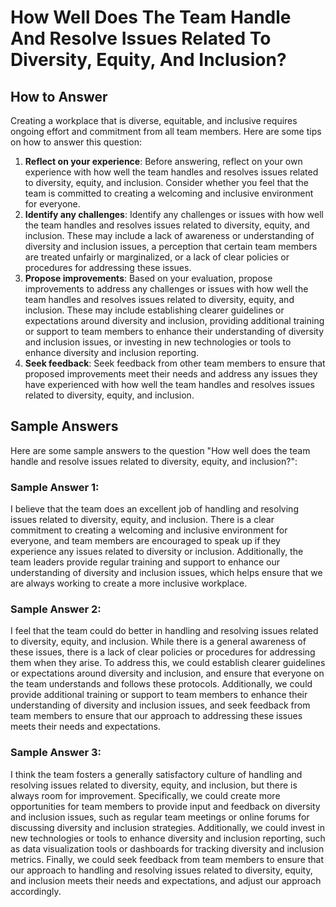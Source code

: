How Well Does The Team Handle And Resolve Issues Related To Diversity, Equity, And Inclusion?
====================================================================================================================

How to Answer
-------------

Creating a workplace that is diverse, equitable, and inclusive requires ongoing effort and commitment from all team members. Here are some tips on how to answer this question:

1. **Reflect on your experience**: Before answering, reflect on your own experience with how well the team handles and resolves issues related to diversity, equity, and inclusion. Consider whether you feel that the team is committed to creating a welcoming and inclusive environment for everyone.
2. **Identify any challenges**: Identify any challenges or issues with how well the team handles and resolves issues related to diversity, equity, and inclusion. These may include a lack of awareness or understanding of diversity and inclusion issues, a perception that certain team members are treated unfairly or marginalized, or a lack of clear policies or procedures for addressing these issues.
3. **Propose improvements**: Based on your evaluation, propose improvements to address any challenges or issues with how well the team handles and resolves issues related to diversity, equity, and inclusion. These may include establishing clearer guidelines or expectations around diversity and inclusion, providing additional training or support to team members to enhance their understanding of diversity and inclusion issues, or investing in new technologies or tools to enhance diversity and inclusion reporting.
4. **Seek feedback**: Seek feedback from other team members to ensure that proposed improvements meet their needs and address any issues they have experienced with how well the team handles and resolves issues related to diversity, equity, and inclusion.

Sample Answers
--------------

Here are some sample answers to the question "How well does the team handle and resolve issues related to diversity, equity, and inclusion?":

### Sample Answer 1:

I believe that the team does an excellent job of handling and resolving issues related to diversity, equity, and inclusion. There is a clear commitment to creating a welcoming and inclusive environment for everyone, and team members are encouraged to speak up if they experience any issues related to diversity or inclusion. Additionally, the team leaders provide regular training and support to enhance our understanding of diversity and inclusion issues, which helps ensure that we are always working to create a more inclusive workplace.

### Sample Answer 2:

I feel that the team could do better in handling and resolving issues related to diversity, equity, and inclusion. While there is a general awareness of these issues, there is a lack of clear policies or procedures for addressing them when they arise. To address this, we could establish clearer guidelines or expectations around diversity and inclusion, and ensure that everyone on the team understands and follows these protocols. Additionally, we could provide additional training or support to team members to enhance their understanding of diversity and inclusion issues, and seek feedback from team members to ensure that our approach to addressing these issues meets their needs and expectations.

### Sample Answer 3:

I think the team fosters a generally satisfactory culture of handling and resolving issues related to diversity, equity, and inclusion, but there is always room for improvement. Specifically, we could create more opportunities for team members to provide input and feedback on diversity and inclusion issues, such as regular team meetings or online forums for discussing diversity and inclusion strategies. Additionally, we could invest in new technologies or tools to enhance diversity and inclusion reporting, such as data visualization tools or dashboards for tracking diversity and inclusion metrics. Finally, we could seek feedback from team members to ensure that our approach to handling and resolving issues related to diversity, equity, and inclusion meets their needs and expectations, and adjust our approach accordingly.
